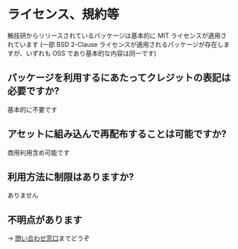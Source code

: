 # ライセンス、規約等

鮪技研からリリースされているパッケージは基本的に MIT ライセンスが適用されています
(一部 BSD 2-Clause ライセンスが適用されるパッケージが存在しますが、いずれも OSS であり基本的な内容は同一です)

## パッケージを利用するにあたってクレジットの表記は必要ですか?

基本的に不要です

## アセットに組み込んで再配布することは可能ですか?

商用利用含め可能です

## 利用方法に制限はありますか?

ありません

## 不明点があります

-> [問い合わせ窓口](../contact.md)までどうぞ
